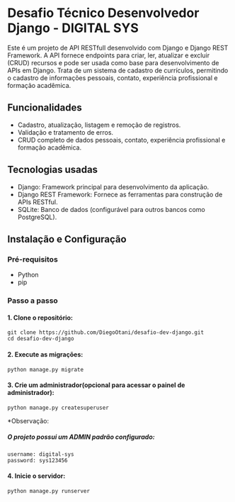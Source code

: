 # Desafio Técnico Desenvolvedor Django - DIGITAL SYS

Este é um projeto de API RESTfull desenvolvido com Django e Django REST Framework. A API fornece endpoints para criar, ler, atualizar e excluir (CRUD) recursos e pode ser usada como base para desenvolvimento de APIs em Django. Trata de um sistema de cadastro de currículos, permitindo o cadastro de informações pessoais, contato, experiência profissional e formação acadêmica.

## Funcionalidades

- Cadastro, atualização, listagem e remoção de registros.
- Validação e tratamento de erros.
- CRUD completo de dados pessoais, contato, experiência profissional e formação acadêmica.

## Tecnologias usadas

- Django: Framework principal para desenvolvimento da aplicação.
- Django REST Framework: Fornece as ferramentas para construção de APIs RESTful.
- SQLite: Banco de dados (configurável para outros bancos como PostgreSQL).

## Instalação e Configuração

### Pré-requisitos
- Python
- pip

### Passo a passo
#### 1. Clone o repositório:

```
git clone https://github.com/DiegoOtani/desafio-dev-django.git
cd desafio-dev-django
```

#### 2. Execute as migrações:

```
python manage.py migrate
```

#### 3. Crie um administrador(opcional para acessar o painel de administrador):

```
python manage.py createsuperuser
```

*Observação:
##### O projeto possui um ADMIN padrão configurado:
```
username: digital-sys
password: sys123456
```
#### 4. Inicie o servidor:

```
python manage.py runserver
```